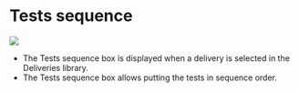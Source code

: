 Tests sequence
==============

![](deliveries-testssequence.png)

-   The Tests sequence box is displayed when a delivery is selected in the Deliveries library.
-   The Tests sequence box allows putting the tests in sequence order.

